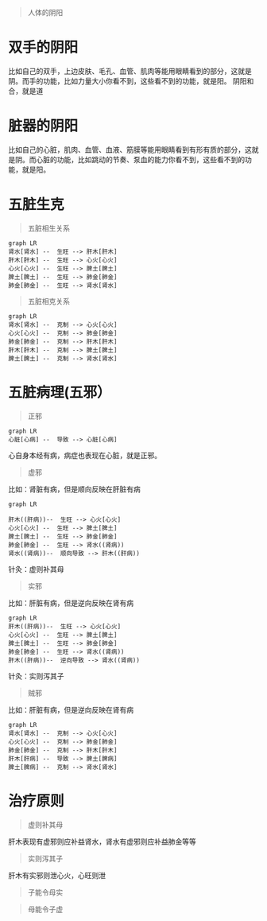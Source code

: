 


> 人体的阴阳
# 双手的阴阳
比如自己的双手，上边皮肤、毛孔、血管、肌肉等能用眼睛看到的部分，这就是阴。而手的功能，比如力量大小你看不到，这些看不到的功能，就是阳。
阴阳和合，就是道
# 脏器的阴阳
比如自己的心脏，肌肉、血管、血液、筋膜等能用眼睛看到有形有质的部分，这就是阴。而心脏的功能，比如跳动的节奏、泵血的能力你看不到，这些看不到的功能，就是阳。
# 五脏生克
>五脏相生关系
```mermaid
graph LR
肾水[肾水] --  生旺 --> 肝木[肝木]
肝木[肝木] --  生旺 --> 心火[心火]
心火[心火] --  生旺 --> 脾土[脾土]
脾土[脾土] --  生旺 --> 肺金[肺金]
肺金[肺金] --  生旺 --> 肾水[肾水]
```
>五脏相克关系
```mermaid
graph LR
肾水[肾水] --  克制 --> 心火[心火]
心火[心火] --  克制 --> 肺金[肺金]
肺金[肺金] --  克制 --> 肝木[肝木]
肝木[肝木] --  克制 --> 脾土[脾土]
脾土[脾土] --  克制 --> 肾水[肾水]
```
# 五脏病理(五邪）
>正邪

```mermaid
graph LR
心脏[心病] --  导致 --> 心脏[心病]
```
心自身本经有病，病症也表现在心脏，就是正邪。

>虚邪

比如：肾脏有病，但是顺向反映在肝脏有病
```mermaid
graph LR

肝木((肝病))--  生旺 --> 心火[心火]
心火[心火] --  生旺 --> 脾土[脾土]
脾土[脾土] --  生旺 --> 肺金[肺金]
肺金[肺金] --  生旺 --> 肾水((肾病))
肾水((肾病))--  顺向导致 --> 肝木((肝病))
```
针灸：虚则补其母
>实邪

比如：肝脏有病，但是逆向反映在肾有病
```mermaid
graph LR
肝木((肝病))--  生旺 --> 心火[心火]
心火[心火] --  生旺 --> 脾土[脾土]
脾土[脾土] --  生旺 --> 肺金[肺金]
肺金[肺金] --  生旺 --> 肾水((肾病))
肝木((肝病))--  逆向导致 --> 肾水((肾病))
```
针灸：实则泻其子
>贼邪

比如：肝脏有病，但是逆向反映在肾有病
```mermaid
graph LR
肾水[肾水] --  克制 --> 心火[心火]
心火[心火] --  克制 --> 肺金[肺金]
肺金[肺金] --  克制 --> 肝木[肝木]
肝木[肝病] --  导致 --> 脾土[脾病]
脾土[脾病] --  克制 --> 肾水[肾水]
```
# 治疗原则
>虚则补其母

肝木表现有虚邪则应补益肾水，肾水有虚邪则应补益肺金等等
>实则泻其子

肝木有实邪则泄心火，心旺则泄
>子能令母实


>母能令子虚




<!--stackedit_data:
eyJoaXN0b3J5IjpbMTA0NDExOTg3OF19
-->